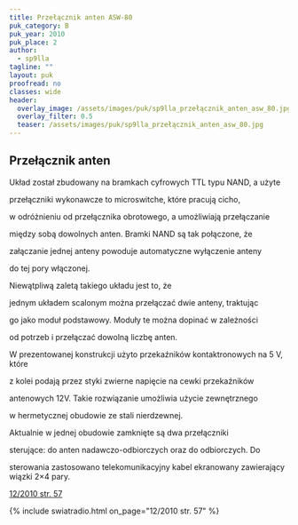 ```yaml
---
title: Przełącznik anten ASW-80
puk_category: B
puk_year: 2010
puk_place: 2
author: 
  - sp9lla
tagline: ""
layout: puk
proofread: no
classes: wide
header:
  overlay_image: /assets/images/puk/sp9lla_przełącznik_anten_asw_80.jpg
  overlay_filter: 0.5
  teaser: /assets/images/puk/sp9lla_przełącznik_anten_asw_80.jpg
---
```






 







Przełącznik anten
-----------------









 Układ został zbudowany na bramkach cyfrowych TTL typu NAND, a użyte

 przełączniki wykonawcze to microswitche, które pracują cicho,

 w odróżnieniu od przełącznika obrotowego, a umożliwiają przełączanie

 między sobą dowolnych anten. Bramki NAND są tak połączone, że

 załączanie jednej anteny powoduje automatyczne wyłączenie anteny

 do tej pory włączonej.








 Niewątpliwą zaletą takiego układu jest to, że

 jednym układem scalonym można przełączać dwie anteny, traktując

 go jako moduł podstawowy. Moduły te można dopinać w zależności

 od potrzeb i przełączać dowolną liczbę anten.






 W prezentowanej konstrukcji użyto przekaźników kontaktronowych na 5 V, które

 z kolei podają przez styki zwierne napięcie na cewki przekaźników

 antenowych 12V. Takie rozwiązanie umożliwia użycie zewnętrznego


 w hermetycznej obudowie ze stali nierdzewnej.






 Aktualnie w jednej obudowie zamknięte są dwa przełączniki

 sterujące: do anten nadawczo-odbiorczych oraz do odbiorczych. Do

 sterowania zastosowano telekomunikacyjny kabel ekranowany zawierający wiązki 2×4 pary.


[12/2010 str. 57](http://www.swiatradio.com.pl/virtual/modules.php?name=Downloads&d_op=getit&lid=31)

{% include swiatradio.html on_page="12/2010 str. 57" %}





 


